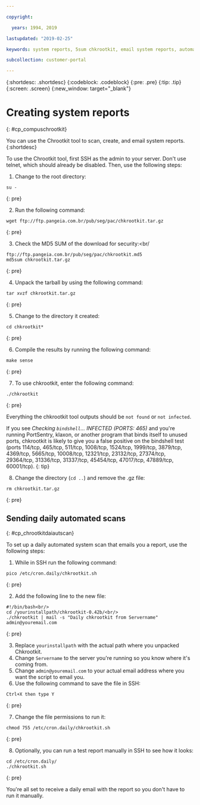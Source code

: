 ```yaml
---

copyright:

  years: 1994, 2019

lastupdated: "2019-02-25"

keywords: system reports, 5sum chkrootkit, email system reports, automated scans 

subcollection: customer-portal

---
```


{:shortdesc: .shortdesc}
{:codeblock: .codeblock}
{:pre: .pre}
{:tip: .tip}
{:screen: .screen}
{:new_window: target="_blank"}

# Creating system reports
{: #cp_compuschrootkit}

You can use the Chrootkit tool to scan, create, and email system reports.
{:shortdesc}

To use the Chrootkit tool, first SSH as the admin to your server. Don't use telnet, which should already be disabled. Then, use the following steps:

1. Change to the root directory:  

  ```
  su -
  ```
  {: pre}

2. Run the following command:

  ```
  wget ftp://ftp.pangeia.com.br/pub/seg/pac/chkrootkit.tar.gz
  ```
  {: pre}

3. Check the MD5 SUM of the download for security:<br/

  ```
  ftp://ftp.pangeia.com.br/pub/seg/pac/chkrootkit.md5
  md5sum chkrootkit.tar.gz
  ```
  {: pre}

4. Unpack the tarball by using the following command:<br/>

  ```
  tar xvzf chkrootkit.tar.gz
  ```
  {: pre}

5. Change to the directory it created:

  ```
  cd chkrootkit*
  ```
  {: pre}

6. Compile the results by running the following command:

  ```
  make sense
  ```
  {: pre}

7. To use chkrootkit, enter the following command:

  ```
  ./chkrootkit
  ```
  {: pre}

Everything the chkrootkit tool outputs should be `not found` or `not infected`.

If you see *Checking `bindshell`... INFECTED (PORTS: 465)* and you're running PortSentry, klaxon, or another program that binds itself to unused ports, chkrootkit is likely to give you a false positive on the bindshell test (ports 114/tcp, 465/tcp, 511/tcp, 1008/tcp, 1524/tcp, 1999/tcp, 3879/tcp, 4369/tcp, 5665/tcp, 10008/tcp, 12321/tcp, 23132/tcp, 27374/tcp, 29364/tcp, 31336/tcp, 31337/tcp, 45454/tcp, 47017/tcp, 47889/tcp, 60001/tcp).
{: tip}

8. Change the directory (`cd ..`) and remove the .gz file:  

  ```
  rm chkrootkit.tar.gz
  ```
  {: pre}

## Sending daily automated scans
{: #cp_chrootkitdaiautscan}

To set up a daily automated system scan that emails you a report, use the following steps:

1. While in SSH run the following command:

  ```
  pico /etc/cron.daily/chkrootkit.sh
  ```
  {: pre}

2. Add the following line to the new file:

  ```
  #!/bin/bash<br/>
  cd /yourinstallpath/chkrootkit-0.42b/<br/>
  ./chkrootkit | mail -s "Daily chkrootkit from Servername" admin@youremail.com
  ```
  {: pre}

3. Replace `yourinstallpath` with the actual path where you unpacked Chkrootkit.
4. Change `Servername` to the server you're running so you know where it's coming from.
5. Change `admin@youremail.com` to your actual email address where you want the script to email you.
6. Use the following command to save the file in SSH:

  ```
  Ctrl+X then type Y
  ```
  {: pre}

7. Change the file permissions to run it:

  ```
  chmod 755 /etc/cron.daily/chkrootkit.sh
  ```
  {: pre}

8.  Optionally, you can run a test report manually in SSH to see how it looks:

  ```
  cd /etc/cron.daily/
  ./chkrootkit.sh
  ```
  {: pre}

You're all set to receive a daily email with the report so you don't have to run it manually.
